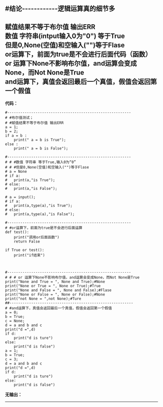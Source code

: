 
#结论------------逻辑运算真的细节多<br> 
---------------------------------------------------------
**赋值结果不等于布尔值 输出ERR<br>
数值 字符串(intput输入0为"0") 等于True<br>
但是0,None(空值)和空输入("")等于Flase <br>
or运算下，前面为true是不会进行后面代码（函数）<br>
or 运算下None不影响布尔值，and运算会变成None，而Not None是True<br>
and运算下，真值会返回最后一个真值，假值会返回第一个假值**<br>
---------------------------------------------------------
**代码：**
```
#---------------------------------------------------------
# #布尔值测试；
# #赋值结果不等于布尔值 输出ERR
a = 1;
b = 2;
if a = b :
	print(" a = b is True");
else :
	print(" a = b is False");

#---------------------------------------------------------
# # #数值 字符串 等于True,输入0为“0”
# # #但是0,None(空值)和空输入("")等于Flase 
# a = None
# if a:
# 	print(a,"is True");
# else:
# 	print(a,"is False");

# a = input();
# if a: 
# 	print(a,type(a),"is True");
# else:
# 	print(a,type(a),"is False");

#---------------------------------------------------------
# #or运算下，前面为true是不会进行后面运算
def test():
	print("调用or后面函数")
	return False

if True or test():
	print("if结束")



#---------------------------------------------------------
# # # or 运算下None不影响布尔值，and运算会变成None，而Not None是True
print("None and True = ", None and True);#None
print("None or True = ", None or True);#True
print("None and False = ", None and False);#Flase
print("None or False = ", None or False);#None
print("not None = ",not None);#Ture
##---------------------------------------------------------
# #and运算下，真值会返回最后一个真值，假值会返回第一个假值
a = 0;
b = True;
c = None;
d = a and b and c
print("d =",d)
if d:
	print("d is ture")
else:
	print("d is false")
a = 1;
b = True;
c = 3;
d = a and b and c
print("d =",d)
if d:
	print("d is ture")
else:
	print("d is false")
```
**无输出：**

---------------------------------------------------------
